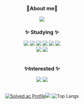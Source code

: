 <br>

<h3 align="center">🌷About me🌷</h3>
<div align="center">
  <!--블로그-->
  <a href="https://vien-coding.tistory.com">
    <img src="https://img.shields.io/badge/tistory-000000?style=for-the-badge&logo=velog&logoColor=white" /></a>
</div>
    

<h3 align="center">✨ Studying ✨</h3>
<div align= "center">
  <img src="https://img.shields.io/badge/C-A8B9CC?style=for-the-badge&logo=C&logoColor=white">
  <img src="https://img.shields.io/badge/C++-00599C?style=for-the-badge&logo=C%2B%2B&logoColor=white">
  <img src="https://img.shields.io/badge/Linux-FCC624?style=for-the-badge&logo=Linux&logoColor=white">
  <img src="https://img.shields.io/badge/Android-3DDC84?style=for-the-badge&logo=Android&logoColor=white">
  <img src="https://img.shields.io/badge/Java-007396?style=for-the-badge&logo=Java&logoColor=white">
  <img src="https://img.shields.io/badge/Python-3776AB?style=for-the-badge&logo=Python&logoColor=white">
  <br/><img src="https://img.shields.io/badge/HTML5-E34F26?style=for-the-badge&logo=HTML5&logoColor=white">
  <img src="https://img.shields.io/badge/CSS3-1572B6?style=for-the-badge&logo=CSS3&logoColor=white">
</div>

<br>

<h3 align="center">✨Interested ✨</h3>
<div align= "center">
  <img src="https://img.shields.io/badge/React-61DAFB?style=for-the-badge&logo=React&logoColor=white">
  <img src="https://img.shields.io/badge/Swift-F05138?style=for-the-badge&logo=Swift&logoColor=white">
</div>


<br>

<div align="center">
  
[![Solved.ac Profile](http://mazassumnida.wtf/api/v2/generate_badge?boj=vien)](https://solved.ac/vien/)<img src="http://mazandi.herokuapp.com/api?handle=vien&theme=dark"/>
![Top Langs](https://github-readme-stats.vercel.app/api/top-langs/?username=codenameVien&&hide_progress=true)
</div>
